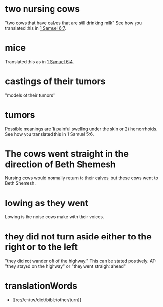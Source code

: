 # two nursing cows

"two cows that have calves that are still drinking milk" See how you translated this in [1 Samuel 6:7](./07.md).

# mice

Translated this as in [1 Samuel 6:4](./03.md).

# castings of their tumors

"models of their tumors"

# tumors

Possible meanings are 1) painful swelling under the skin or 2) hemorrhoids. See how you translated this in [1 Samuel 5:6](../05/06.md).

# The cows went straight in the direction of Beth Shemesh

Nursing cows would normally return to their calves, but these cows went to Beth Shemesh.

# lowing as they went

Lowing is the noise cows make with their voices.

# they did not turn aside either to the right or to the left

"they did not wander off of the highway." This can be stated positively. AT: "they stayed on the highway" or "they went straight ahead"

# translationWords

* [[rc://en/tw/dict/bible/other/turn]]
